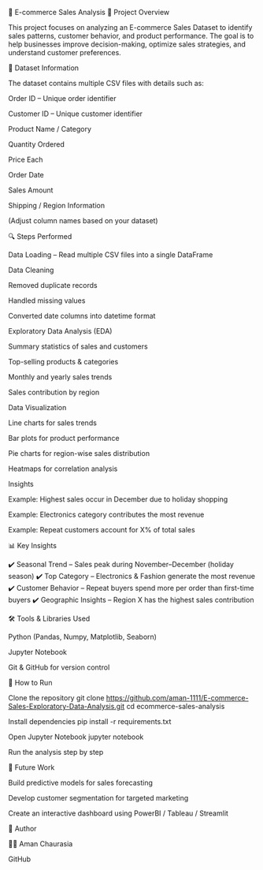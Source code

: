 🛒 E-commerce Sales Analysis
📌 Project Overview

This project focuses on analyzing an E-commerce Sales Dataset to identify sales patterns, customer behavior, and product performance.
The goal is to help businesses improve decision-making, optimize sales strategies, and understand customer preferences.

📂 Dataset Information

The dataset contains multiple CSV files with details such as:

Order ID – Unique order identifier

Customer ID – Unique customer identifier

Product Name / Category

Quantity Ordered

Price Each

Order Date

Sales Amount

Shipping / Region Information

(Adjust column names based on your dataset)

🔍 Steps Performed

Data Loading – Read multiple CSV files into a single DataFrame

Data Cleaning

Removed duplicate records

Handled missing values

Converted date columns into datetime format

Exploratory Data Analysis (EDA)

Summary statistics of sales and customers

Top-selling products & categories

Monthly and yearly sales trends

Sales contribution by region

Data Visualization

Line charts for sales trends

Bar plots for product performance

Pie charts for region-wise sales distribution

Heatmaps for correlation analysis

Insights

Example: Highest sales occur in December due to holiday shopping

Example: Electronics category contributes the most revenue

Example: Repeat customers account for X% of total sales

📊 Key Insights

✔️ Seasonal Trend – Sales peak during November–December (holiday season)
✔️ Top Category – Electronics & Fashion generate the most revenue
✔️ Customer Behavior – Repeat buyers spend more per order than first-time buyers
✔️ Geographic Insights – Region X has the highest sales contribution

🛠️ Tools & Libraries Used

Python (Pandas, Numpy, Matplotlib, Seaborn)

Jupyter Notebook

Git & GitHub for version control

🚀 How to Run

Clone the repository
git clone https://github.com/aman-1111/E-commerce-Sales-Exploratory-Data-Analysis.git
cd ecommerce-sales-analysis

Install dependencies
pip install -r requirements.txt

Open Jupyter Notebook
jupyter notebook

Run the analysis step by step

📌 Future Work

Build predictive models for sales forecasting

Develop customer segmentation for targeted marketing

Create an interactive dashboard using PowerBI / Tableau / Streamlit

🙌 Author

👨‍💻 Aman Chaurasia

GitHub
